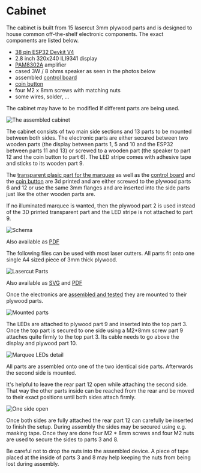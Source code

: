 # Cabinet

The cabinet is built from 15 lasercut 3mm plywood parts and is designed to
house common off-the-shelf electronic components. The exact components are
listed below. 

* [38 pin ESP32 Devkit V4](https://www.espressif.com/en/products/devkits/esp32-devkitc)
* 2.8 inch 320x240 ILI9341 display
* [PAM8302A](https://www.adafruit.com/product/2130) amplifier
* cased 3W / 8 ohms speaker as seen in the photos below
* assembled [control board](../controlboard)
* [coin button](../coinbutton)
* four M2 x 8mm screws with matching nuts
* some wires, solder, ...

The cabinet may have to be modified If different parts are being used.

![The assembled cabinet](assembled.jpg)

The cabinet consists of two main side sections and 13 parts to be
mounted between both sides. The electronic parts are either secured
between two wooden parts (the display between parts 1, 5 and 10 and
the ESP32 between parts 11 and 13) or screwed to a wooden part (the
speaker to part 12 and the coin button to part 6). The LED stripe
comes with adhesive tape and sticks to its wooden part 9.

The [transparent plasic part for the marquee](../marquee) as well as
the [control board](../controlboard) and the [coin
button](../coinbutton) are 3d printed and are either screwed to the
plywood parts 6 and 12 or use the same 3mm flanges and are inserted
into the side parts just like the other wooden parts are.

If no illuminated marquee is wanted, then the plywood part 2 is used
instead of the 3D printed transparent part and the LED stripe is not
attached to part 9.

![Schema](schema.png)

Also available as [PDF](schema.pdf)

The following files can be used with most laser cutters. All parts fit
onto one single A4 sized piece of 3mm thick plywood.

![Lasercut Parts](lasercut_parts.png)

Also available as [SVG](lasercut_parts.svg) and [PDF](lasercut_parts.pdf)

Once the electronics are [assembled and tested](../assembly) they are
mounted to their plywood parts.

![Mounted parts](mounted_parts.jpg)

The LEDs are attached to plywood part 9 and inserted into the top part
3. Once the top part is secured to one side using a M2*8mm screw part
9 attaches quite firmly to the top part 3. Its cable needs to go above
the display and plywood part 10.

![Marquee LEDs detail](marquee_leds.jpg)

All parts are assembled onto one of the two identical side parts. Afterwards the second side is mounted.

It's helpful to leave the rear part 12 open while attaching the second
side. That way the other parts inside can be reached from the rear and be moved to their exact positions until both sides attach firmly.

![One side open](side_open.jpg)

Once both sides are fully attached the rear part 12 can carefully be
inserted to finish the setup. During assembly the sides may be secured
using e.g. masking tape. Once they are done four M2 * 8mm screws and
four M2 nuts are used to secure the sides to parts 3 and 8.

Be careful not to drop the nuts into the assembled device. A piece of
tape placed at the inside of parts 3 and 8 may help keeping the nuts
from being lost during assembly.
